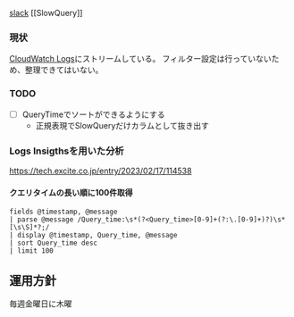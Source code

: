 [slack](https://beeb-jp.slack.com/archives/C098QLPFN3T/p1753929828673029?thread_ts=1753929768.713029&cid=C098QLPFN3T)
[[SlowQuery]]

### 現状
[CloudWatch Logs](https://ap-northeast-1.console.aws.amazon.com/cloudwatch/home?region=ap-northeast-1#logsV2:log-groups/log-group/$252Faws$252Frds$252Fcluster$252Fene-prd-db-cluster$252Fslowquery)にストリームしている。
フィルター設定は行っていないため、整理できてはいない。

### TODO
- [ ] QueryTimeでソートができるようにする
	- 正規表現でSlowQueryだけカラムとして抜き出す


### Logs Insigthsを用いた分析
https://tech.excite.co.jp/entry/2023/02/17/114538
#### クエリタイムの長い順に100件取得
```
fields @timestamp, @message
| parse @message /Query_time:\s*(?<Query_time>[0-9]+(?:\.[0-9]+)?)\s*[\s\S]*?;/
| display @timestamp, Query_time, @message
| sort Query_time desc
| limit 100
```


## 運用方針
毎週金曜日に木曜